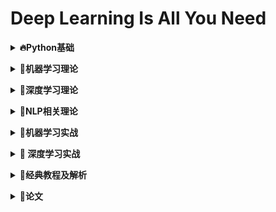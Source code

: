 # **Deep Learning Is All You Need**

<b><details><summary>🔥Python基础</summary></b>

- [01.**基础**](Python/01.base)
  - [**01.快速入门(ipynb)**](01-Python/01.base/1.Quick_Start.ipynb)/[**01.快速入门(html)**](01-Python/01.base/1.Quick_Start.html)
  - [**02.数字(ipynb)**](01-Python/01.base/2.number.ipynb)/[**02.数字(html)**](01-Python/01.base/2.number.html)

</details>

<b><details><summary>🍞机器学习理论</summary></b>

- 更新中

</details>

<b><details><summary>🍣深度学习理论</summary></b>

- 更新中

</details>

<b><details><summary>🍰NLP相关理论</summary></b>

- 更新中

</details>

<b><details><summary>🍱机器学习实战</summary></b>

- 更新中

</details>

<b><details><summary>🍺 深度学习实战</summary></b>

- 更新中

</details>

<b><details><summary>🍭经典教程及解析</summary></b>

- **CS230:深度学习**
  - [**YouTube链接**](https://www.youtube.com/watch?v=PySo_6S4ZAg&list=PLoROMvodv4rOABXSygHTsbvUz4G_YQhOb)
  - [**Bilibili链接**](https://www.bilibili.com/video/av59184396/)
  - [**相关课件**](http://cs230.stanford.edu/)

</details>

<b><details><summary>🌮论文</summary></b>

- 更新中

</details>